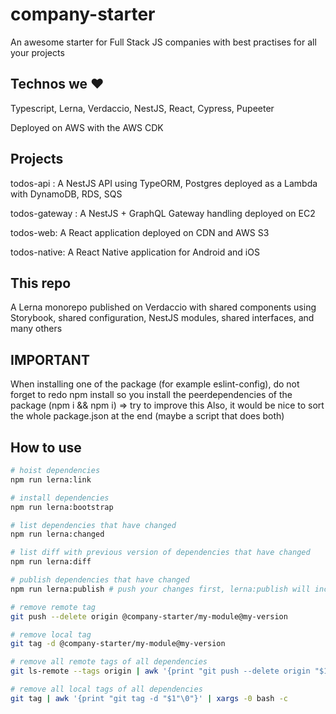 # company-starter
An awesome starter for Full Stack JS companies with best practises for all your projects

## Technos we ❤️

Typescript, Lerna, Verdaccio, NestJS, React, Cypress, Pupeeter

Deployed on AWS with the AWS CDK

## Projects 

todos-api : A NestJS API using TypeORM, Postgres deployed as a Lambda with DynamoDB, RDS, SQS

todos-gateway : A NestJS + GraphQL Gateway handling deployed on EC2

todos-web: A React application deployed on CDN and AWS S3

todos-native: A React Native application for Android and iOS

## This repo

A Lerna monorepo published on Verdaccio with shared components using Storybook, shared configuration, NestJS modules, shared interfaces, and many others

## IMPORTANT

When installing one of the package (for example eslint-config), do not forget to redo npm install so you install the peerdependencies of the package (npm i && npm i) => try to improve this 
Also, it would be nice to sort the whole package.json at the end (maybe a script that does both)

## How to use

```bash
# hoist dependencies
npm run lerna:link

# install dependencies
npm run lerna:bootstrap

# list dependencies that have changed
npm run lerna:changed

# list diff with previous version of dependencies that have changed
npm run lerna:diff

# publish dependencies that have changed 
npm run lerna:publish # push your changes first, lerna:publish will increase version + push

# remove remote tag
git push --delete origin @company-starter/my-module@my-version

# remove local tag
git tag -d @company-starter/my-module@my-version

# remove all remote tags of all dependencies
git ls-remote --tags origin | awk '{print "git push --delete origin "$1"\0"}' | xargs -0 bash -c

# remove all local tags of all dependencies
git tag | awk '{print "git tag -d "$1"\0"}' | xargs -0 bash -c
```
